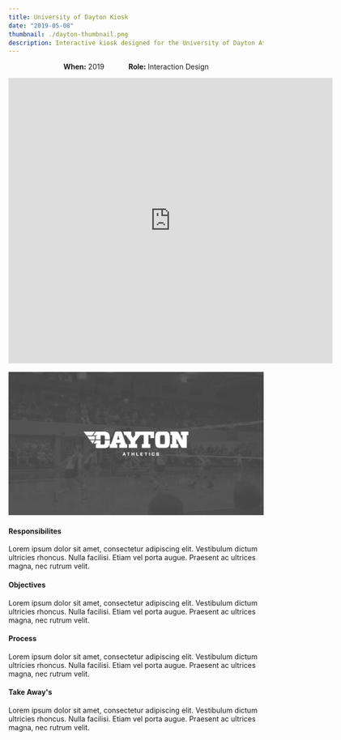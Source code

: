 ```yaml
---
title: University of Dayton Kiosk
date: "2019-05-08"
thumbnail: ./dayton-thumbnail.png
description: Interactive kiosk designed for the University of Dayton Athletics Department to showcase sports programs recruits.
---
```


<p style="text-align:center;"><strong>When:</strong> 2019 <span style="margin:0 20px;">&nbsp;</span><strong>Role:</strong> Interaction Design</p>

<div class="kg-card kg-image-card">
<iframe src="https://player.vimeo.com/video/439974735" width="640" height="564" frameborder="0" allow="autoplay; fullscreen" allowfullscreen></iframe>
</div>

<div class="kg-card kg-image-card ">

![Darkness](./wireframe.gif)

</div>

<h4>Responsibilites</h4>
<p>Lorem ipsum dolor sit amet, consectetur adipiscing elit. Vestibulum dictum ultricies rhoncus. Nulla facilisi. Etiam vel porta augue. Praesent ac ultrices magna, nec rutrum velit.</p>

<h4>Objectives</h4>
<p>Lorem ipsum dolor sit amet, consectetur adipiscing elit. Vestibulum dictum ultricies rhoncus. Nulla facilisi. Etiam vel porta augue. Praesent ac ultrices magna, nec rutrum velit.</p>

<h4>Process</h4>
<p>Lorem ipsum dolor sit amet, consectetur adipiscing elit. Vestibulum dictum ultricies rhoncus. Nulla facilisi. Etiam vel porta augue. Praesent ac ultrices magna, nec rutrum velit.</p>

<h4>Take Away's</h4>
<p>Lorem ipsum dolor sit amet, consectetur adipiscing elit. Vestibulum dictum ultricies rhoncus. Nulla facilisi. Etiam vel porta augue. Praesent ac ultrices magna, nec rutrum velit.</p>
